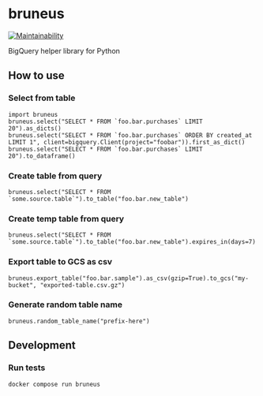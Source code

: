 # bruneus
[![Maintainability](https://api.codeclimate.com/v1/badges/102f4aceaa6a1c544f52/maintainability)](https://codeclimate.com/github/yokoe/bruneus/maintainability)

BigQuery helper library for Python

## How to use
### Select from table
```
import bruneus
bruneus.select("SELECT * FROM `foo.bar.purchases` LIMIT 20").as_dicts()
bruneus.select("SELECT * FROM `foo.bar.purchases` ORDER BY created_at LIMIT 1", client=bigquery.Client(project="foobar")).first_as_dict()
bruneus.select("SELECT * FROM `foo.bar.purchases` LIMIT 20").to_dataframe()
```

### Create table from query
```
bruneus.select("SELECT * FROM `some.source.table`").to_table("foo.bar.new_table")
```

### Create temp table from query
```
bruneus.select("SELECT * FROM `some.source.table`").to_table("foo.bar.new_table").expires_in(days=7)
```

### Export table to GCS as csv
```
bruneus.export_table("foo.bar.sample").as_csv(gzip=True).to_gcs("my-bucket", "exported-table.csv.gz")
```


### Generate random table name
```
bruneus.random_table_name("prefix-here")
```

## Development
### Run tests
```
docker compose run bruneus
```
